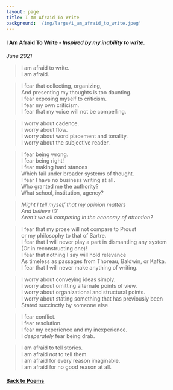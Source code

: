 ```yaml
---
layout: page
title: I Am Afraid To Write
background: '/img/large/i_am_afraid_to_write.jpeg'
---
```


<h4> I Am Afraid To Write - <i>Inspired by my inability to write.</i></h4>

*June 2021*

>I am afraid to write.\
I am afraid.

>I fear that collecting, organizing,\
And presenting my thoughts is too daunting.\
I fear exposing myself to criticism.\
I fear my own criticism.\
I fear that my voice will not be compelling.

>I worry about cadence.\
I worry about flow.\
I worry about word placement and tonality.\
I worry about the subjective reader.

>I fear being wrong.\
I fear being right!\
I fear making hard stances\
Which fail under broader systems of thought.\
I fear I have no business writing at all.\
Who granted me the authority?\
What school, institution, agency?

>*Might I tell myself that my opinion matters\
And believe it?\
Aren't we all competing in the economy of attention?*

>I fear that my prose will not compare to Proust\
or my philosophy to that of Sartre.\
I fear that I will never play a part in dismantling any system\
(Or in reconstructing one)!\
I fear that nothing I say will hold relevance\
As timeless as passages from Thoreau, Baldwin, or Kafka.\
I fear that I will never make anything of writing.

>I worry about conveying ideas simply.\
I worry about omitting alternate points of view.\
I worry about organizational and structural points.\
I worry about stating something that has previously been\
Stated succinctly by someone else.

>I fear conflict.\
I fear resolution.\
I fear my experience and my inexperience.\
I *desperately* fear being drab.

>I am afraid to tell stories.\
I am afraid *not* to tell them.\
I am afraid for every reason imaginable.\
I am afraid for no good reason at all.

<h4 class="nav-item">
      <a class="nav-link" href="{{ "./content/poems" | relative_url }}">Back to Poems</a>
</h4>
